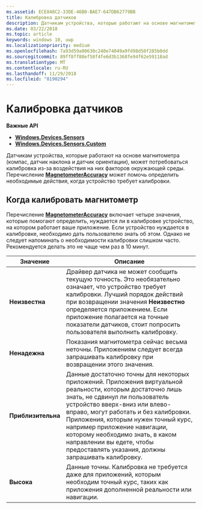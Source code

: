 ```yaml
---
ms.assetid: ECE848C2-33DE-46B0-BAE7-647DB62779BB
title: Калибровка датчиков
description: Датчикам устройства, которые работают на основе магнитометра (компас, датчик наклона и датчик ориентации), может потребоваться калибровка из-за воздействия на них факторов окружающей среды.
ms.date: 03/22/2018
ms.topic: article
keywords: windows 10, uwp
ms.localizationpriority: medium
ms.openlocfilehash: 7a93d59a00630c240e74049a9fd98d50f285b0dd
ms.sourcegitcommit: 89ff8ff88ef58f4fe6d3b1368fe94f62e59118ad
ms.translationtype: MT
ms.contentlocale: ru-RU
ms.lasthandoff: 11/29/2018
ms.locfileid: "8190294"
---
```

# <a name="calibrate-sensors"></a>Калибровка датчиков


**Важные API**

-   [**Windows.Devices.Sensors**](https://msdn.microsoft.com/library/windows/apps/BR206408)
-   [**Windows.Devices.Sensors.Custom**](https://msdn.microsoft.com/library/windows/apps/Dn895032)

Датчикам устройства, которые работают на основе магнитометра (компас, датчик наклона и датчик ориентации), может потребоваться калибровка из-за воздействия на них факторов окружающей среды. Перечисление [**MagnetometerAccuracy**](https://msdn.microsoft.com/library/windows/apps/Dn297552) может помочь определить необходимые действия, когда устройство требует калибровки.

## <a name="when-to-calibrate-the-magnetometer"></a>Когда калибровать магнитометр

Перечисление [**MagnetometerAccuracy**](https://msdn.microsoft.com/library/windows/apps/Dn297552) включает четыре значения, которые помогают определить, нуждается ли в калибровке устройство, на котором работает ваше приложение. Если устройство нуждается в калибровке, необходимо дать пользователю знать об этом. Однако не следует напоминать о необходимости калибровки слишком часто. Рекомендуется делать это не чаще чем раз в 10 минут.

| Значение           | Описание    |
| ----------------- | ------------------- |
| **Неизвестна**     | Драйвер датчика не может сообщить текущую точность. Это необязательно означает, что устройство требует калибровки. Лучший порядок действий при возвращении значения **Неизвестно** определяется приложением. Если приложение полагается на точные показатели датчиков, стоит попросить пользователя выполнить калибровку. |
| **Ненадежна**  | Показания магнитометра сейчас весьма неточны. Приложениям следует всегда запрашивать калибровку при возвращении этого значения. |
| **Приблизительна** | Данные достаточно точны для некоторых приложений. Приложения виртуальной реальности, которым достаточно лишь знать, не сдвинул ли пользователь устройство вверх-вниз или влево-вправо, могут работать и без калибровки. Приложения, которым нужен точный курс, например приложение навигации, которому необходимо знать, в каком направлении вы едете, чтобы предоставлять указания, должны запрашивать калибровку. |
| **Высока**        | Данные точны. Калибровка не требуется даже для приложений, которым необходим точный курс, таких как приложения дополненной реальности или навигации. |
